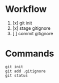 # Workflow

1. [x] git init
1. [x] stage gitignore
2. [ ] commit gitignore

# Commands

```
git init
git add .gitignore
git status
```